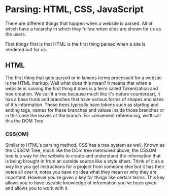 # Parsing: HTML, CSS, JavaScript

There are different things that happen when a website is parsed. All of which have a heiarchy in which they follow when sites are shown for us as the users. 

First things first is that HTML is the first thing parsed when a site is rendered out for us. 

## HTML

The first thing that gets parsed or in lamens terms processed for a website is the HTML markup. Well what does this mean? It means that when a website is running the first thing it does is a term called Tokenization and tree creation. We call it a tree because much like it's nature counterpart, it has a base trunk and branches that have various forms of shapes and sizes of it's information. These trees typically have tokens such as starting and ending tags, names for these branches and values inside those branches or in this case the leaves of the branch. For convenient referencing, we'll call this the DOM Tree.

### CSS(OM) 

Similar to HTML's parsing method, CSS has a tree system as well. Known as the CSSOM Tree, much like the DOm tree mentioned above, the CSSOM tree is a way for the website to create and understand the information that is being brought in from an outside source like a style sheet. Think of it as a way like you get instructions for a project from someone else but it has their notes all over it, notes you have no idea what they mean or why they are important. However you're given a key for things like certain terms. This key allows you to have useable knowledge of information you've been given and allows you to work with it.